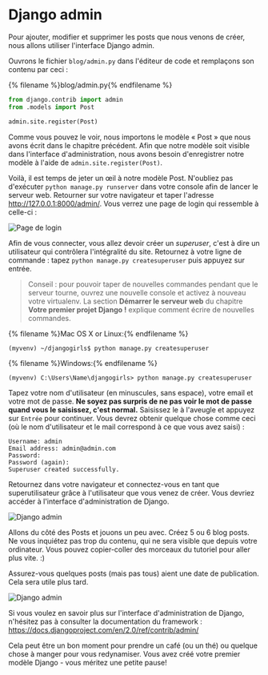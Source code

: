 # Django admin

Pour ajouter, modifier et supprimer les posts que nous venons de créer, nous allons utiliser l'interface Django admin.

Ouvrons le fichier `blog/admin.py` dans l'éditeur de code et remplaçons son contenu par ceci :

{% filename %}blog/admin.py{% endfilename %}

```python
from django.contrib import admin
from .models import Post

admin.site.register(Post)
```

Comme vous pouvez le voir, nous importons le modèle « Post » que nous avons écrit dans le chapitre précédent. Afin que notre modèle soit visible dans l'interface d'administration, nous avons besoin d'enregistrer notre modèle à l'aide de `admin.site.register(Post)`.

Voilà, il est temps de jeter un œil à notre modèle Post. N'oubliez pas d'exécuter `python manage.py runserver` dans votre console afin de lancer le serveur web. Retourner sur votre navigateur et taper l'adresse http://127.0.0.1:8000/admin/. Vous verrez une page de login qui ressemble à celle-ci :

![Page de login](images/login_page2.png)

Afin de vous connecter, vous allez devoir créer un *superuser*, c'est à dire un utilisateur qui contrôlera l'intégralité du site. Retournez à votre ligne de commande : tapez `python manage.py createsuperuser` puis appuyez sur entrée.

> Conseil : pour pouvoir taper de nouvelles commandes pendant que le serveur tourne, ouvrez une nouvelle console et activez à nouveau votre virtualenv. La section **Démarrer le serveur web** du chapitre **Votre premier projet Django !** explique comment écrire de nouvelles commandes.

{% filename %}Mac OS X or Linux:{% endfilename %}

    (myvenv) ~/djangogirls$ python manage.py createsuperuser
    

{% filename %}Windows:{% endfilename %}

    (myvenv) C:\Users\Name\djangogirls> python manage.py createsuperuser
    

Tapez votre nom d'utilisateur (en minuscules, sans espace), votre email et votre mot de passe. **Ne soyez pas surpris de ne pas voir le mot de passe quand vous le saisissez, c'est normal.** Saisissez le à l'aveugle et appuyez sur `Entrée` pour continuer. Vous devrez obtenir quelque chose comme ceci (où le nom d'utilisateur et le mail correspond à ce que vous avez saisi) :

    Username: admin
    Email address: admin@admin.com
    Password:
    Password (again):
    Superuser created successfully.
    

Retournez dans votre navigateur et connectez-vous en tant que superutilisateur grâce à l'utilisateur que vous venez de créer. Vous devriez accéder à l'interface d'administration de Django.

![Django admin](images/django_admin3.png)

Allons du côté des Posts et jouons un peu avec. Créez 5 ou 6 blog posts. Ne vous inquiétez pas trop du contenu, qui ne sera visible que depuis votre ordinateur. Vous pouvez copier-coller des morceaux du tutoriel pour aller plus vite. :)

Assurez-vous quelques posts (mais pas tous) aient une date de publication. Cela sera utile plus tard.

![Django admin](images/edit_post3.png)

Si vous voulez en savoir plus sur l'interface d'administration de Django, n'hésitez pas à consulter la documentation du framework : https://docs.djangoproject.com/en/2.0/ref/contrib/admin/

Cela peut être un bon moment pour prendre un café (ou un thé) ou quelque chose à manger pour vous redynamiser. Vous avez créé votre premier modèle Django - vous méritez une petite pause!